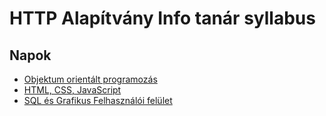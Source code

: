 # HTTP Alapítvány Info tanár syllabus

## Napok

- [Objektum orientált programozás](oo.md)
- [HTML, CSS, JavaScript](frontend.md)
- [SQL és Grafikus Felhasználói felület](sql-gui.md)
